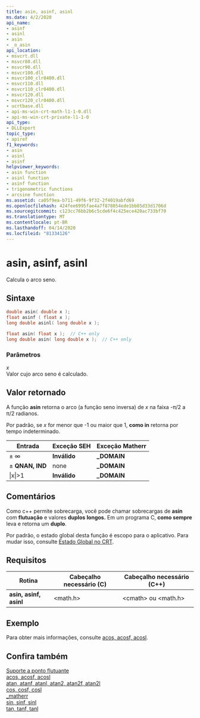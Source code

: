 ```yaml
---
title: asin, asinf, asinl
ms.date: 4/2/2020
api_name:
- asinf
- asinl
- asin
- _o_asin
api_location:
- msvcrt.dll
- msvcr80.dll
- msvcr90.dll
- msvcr100.dll
- msvcr100_clr0400.dll
- msvcr110.dll
- msvcr110_clr0400.dll
- msvcr120.dll
- msvcr120_clr0400.dll
- ucrtbase.dll
- api-ms-win-crt-math-l1-1-0.dll
- api-ms-win-crt-private-l1-1-0
api_type:
- DLLExport
topic_type:
- apiref
f1_keywords:
- asin
- asinl
- asinf
helpviewer_keywords:
- asin function
- asinl function
- asinf function
- trigonometric functions
- arcsine function
ms.assetid: ca05f9ea-b711-49f6-9f32-2f4019abfd69
ms.openlocfilehash: 424fee6995fae4a7f878054ede1bb85d33d1706d
ms.sourcegitcommit: c123cc76bb2b6c5cde6f4c425ece420ac733bf70
ms.translationtype: MT
ms.contentlocale: pt-BR
ms.lasthandoff: 04/14/2020
ms.locfileid: "81334126"
---
```

# <a name="asin-asinf-asinl"></a>asin, asinf, asinl

Calcula o arco seno.

## <a name="syntax"></a>Sintaxe

```C
double asin( double x );
float asinf ( float x );
long double asinl( long double x );
```

```cpp
float asin( float x );  // C++ only
long double asin( long double x );  // C++ only
```

### <a name="parameters"></a>Parâmetros

*x*<br/>
Valor cujo arco seno é calculado.

## <a name="return-value"></a>Valor retornado

A função **asin** retorna o arco (a função seno inversa) de *x* na faixa -π/2 a π/2 radianos.

Por padrão, se *x* for menor que -1 ou maior que 1, **como in** retorna por tempo indeterminado.

|Entrada|Exceção SEH|Exceção Matherr|
|-----------|-------------------|-----------------------|
|± ∞|**Inválido**|**_DOMAIN**|
|± **QNAN,** **IND**|none|**_DOMAIN**|
|&#124;x&#124;>1|**Inválido**|**_DOMAIN**|

## <a name="remarks"></a>Comentários

Como c++ permite sobrecarga, você pode chamar sobrecargas de **asin** com **flutuação** e valores **duplos** **longos.** Em um programa C, **como sempre** leva e retorna um **duplo**.

Por padrão, o estado global desta função é escopo para o aplicativo. Para mudar isso, consulte [Estado Global no CRT](../global-state.md).

## <a name="requirements"></a>Requisitos

|Rotina|Cabeçalho necessário (C)|Cabeçalho necessário (C++)|
|-------------|---------------------|-|
|**asin,** **asinf,** **asinl**|\<math.h>|\<cmath> ou \<math.h>|

## <a name="example"></a>Exemplo

Para obter mais informações, consulte [acos, acosf, acosl](acos-acosf-acosl.md).

## <a name="see-also"></a>Confira também

[Suporte a ponto flutuante](../../c-runtime-library/floating-point-support.md)<br/>
[acos, acosf, acosl](acos-acosf-acosl.md)<br/>
[atan, atanf, atanl, atan2, atan2f, atan2l](atan-atanf-atanl-atan2-atan2f-atan2l.md)<br/>
[cos, cosf, cosl](cos-cosf-cosl.md)<br/>
[_matherr](matherr.md)<br/>
[sin, sinf, sinl](sin-sinf-sinl.md)<br/>
[tan, tanf, tanl](tan-tanf-tanl.md)<br/>
